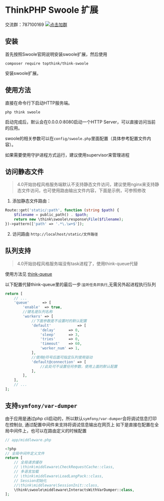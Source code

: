 ThinkPHP Swoole 扩展
===============

交流群：787100169 [![点击加群](https://pub.idqqimg.com/wpa/images/group.png "点击加群")](https://jq.qq.com/?_wv=1027&k=VRcdnUKL)

## 安装

首先按照Swoole官网说明安装swoole扩展，然后使用

~~~
composer require topthink/think-swoole
~~~

安装swoole扩展。

## 使用方法

直接在命令行下启动HTTP服务端。

~~~
php think swoole
~~~

启动完成后，默认会在0.0.0.0:8080启动一个HTTP Server，可以直接访问当前的应用。

swoole的相关参数可以在`config/swoole.php`里面配置（具体参考配置文件内容）。

如果需要使用守护进程方式运行，建议使用supervisor来管理进程

## 访问静态文件
> 4.0开始协程风格服务端默认不支持静态文件访问，建议使用nginx来支持静态文件访问，也可使用路由输出文件内容，下面是示例，可参照修改
1. 添加静态文件路由：

```php
Route::get('static/:path', function (string $path) {
    $filename = public_path() . $path;
    return new \think\swoole\response\File($filename);
})->pattern(['path' => '.*\.\w+$']);
```

2. 访问路由 `http://localhost/static/文件路径`

## 队列支持

> 4.0开始协程风格服务端没有task进程了，使用think-queue代替

使用方法见 [think-queue](https://github.com/top-think/think-queue)

以下配置代替think-queue里的最后一步:`监听任务并执行`,无需另外起进程执行队列

```php
return [
    // ...
    'queue'      => [
        'enable'  => true,
        //键名是队列名称
        'workers' => [
            //下面参数是不设置时的默认配置
            'default'            => [
                'delay'      => 0,
                'sleep'      => 3,
                'tries'      => 0,
                'timeout'    => 60,
                'worker_num' => 1,
            ],
            //使用@符号后面可指定队列使用驱动
            'default@connection' => [
                //此处可不设置任何参数，使用上面的默认配置
            ],
        ],
    ],
    // ...
];

```

## 支持`symfony/var-dumper`

由于应用是通过php cli启动的，所以默认`symfony/var-dumper`会将调试信息打印在控制台, 通过配置中间件来支持将调试信息输出在网页上 如下是直接在配置在全局中间件上，也可以在路由定义的时候配置

```php
// app/middleware.php

<?php
// 全局中间件定义文件
return [
    // 全局请求缓存
    // \think\middleware\CheckRequestCache::class,
    // 多语言加载
    // \think\middleware\LoadLangPack::class,
    // Session初始化
    //\think\middleware\SessionInit::class,
    \think\swoole\middleware\InteractsWithVarDumper::class,
];
```

